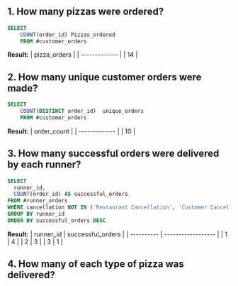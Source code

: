 ## 1. How many pizzas were ordered?
```sql
SELECT 
	COUNT(order_id) Pizzas_ordered
	FROM #customer_orders
```
**Result:**
| pizza\_orders |
| ------------- |
| 14            |

## 2. How many unique customer orders were made?
```sql 
SELECT 
	COUNT(DISTINCT order_id)  unique_orders
	FROM #customer_orders
```
**Result:**
| order\_count  |
| ------------- |
| 10            |

## 3. How many successful orders were delivered by each runner?
```sql
SELECT
  runner_id,
  COUNT(order_id) AS successful_orders
FROM #runner_orders
WHERE cancellation NOT IN ('Restaurant Cancellation', 'Customer Cancellation')
GROUP BY runner_id
ORDER BY successful_orders DESC
```
**Result:**
| runner\_id | successful\_orders |
| ---------- | ------------------ |
| 1          | 4                  |
| 2          | 3                  |
| 3          | 1                  |

## 4. How many of each type of pizza was delivered?
```sql

```



```sql
```
